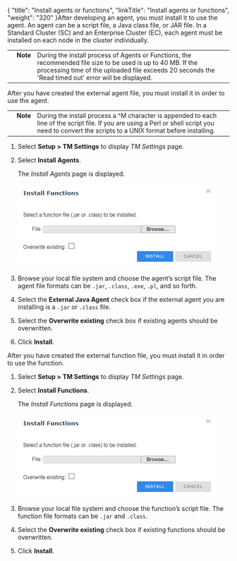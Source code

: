{
    "title": "Install agents or functions",
    "linkTitle": "Install agents or functions",
    "weight": "320"
}After developing an agent, you must install it to use the agent. An agent can be a script file, a Java class file, or JAR file. In a Standard Cluster (SC) and an Enterprise Cluster (EC), each agent must be installed on each node in the cluster individually.



<table cellpadding="0" cellspacing="0">
   <col/>
   <col/>
   <col/>
      <tr>
         <td valign="top">         </td>
         <td valign="top"><span><b>Note</b></span>
         </td>
         <td data-mc-autonum="&lt;b&gt;Note&lt;/b&gt;" valign="top">During the install process of Agents or Functions, the recommended file size to be used is up to 40 MB. If the processing time of the uploaded file exceeds 20 seconds the 'Read timed out' error will be displayed.         </td>
      </tr>
</table>



After you have created the external agent file, you must install it in order to use the agent.



<table cellpadding="0" cellspacing="0">
   <col/>
   <col/>
   <col/>
      <tr>
         <td valign="top">         </td>
         <td valign="top"><span><b>Note</b></span>
         </td>
         <td data-mc-autonum="&lt;b&gt;Note&lt;/b&gt;" valign="top">During the install process a ^M character is appended to each line of the script file. If you are using a Perl or shell script you need to convert the scripts to a UNIX format before installing.         </td>
      </tr>
</table>



1.  Select **Setup > TM Settings** to display *TM Settings* page.

2.  Select **Install Agents**.  

    The *Install Agents* page is displayed.  

    

    ![Install Agent](Setup_Install_Functions.png)

3.  Browse your local file system and choose the agent’s script file. The agent file formats can be `.jar`, `.class`, `.exe`, `.pl`, and so forth.

4.  Select the **External Java Agent** check box if the external agent you are installing is a `.jar` or `.class` file.

5.  Select the **Overwrite existing** check box if existing agents should be overwritten.

6.  Click **Install**.



After you have created the external function file, you must install it in order to use the function.



1.  Select **Setup > TM Settings** to display *TM Settings* page.

2.  Select **Install Functions**.  

    The *Install Functions* page is displayed.  

    

    ![Install Functions](Setup_Install_Functions.png)

3.  Browse your local file system and choose the function’s script file. The function file formats can be `.jar` and `.class`.

4.  Select the **Overwrite existing** check box if existing functions should be overwritten.

5.  Click **Install**.

